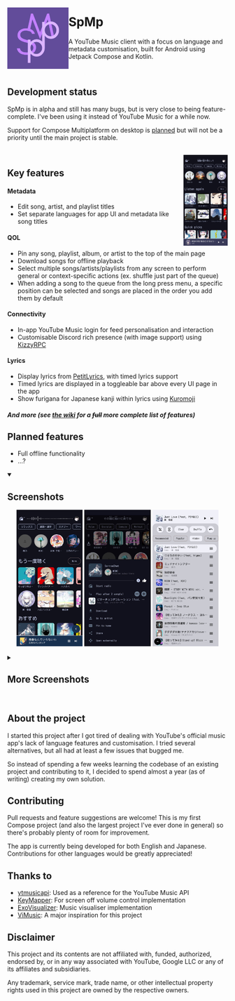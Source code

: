 ###
<img align="left" width="140" src="androidApp/src/main/ic_launcher-playstore.png">

# SpMp
A YouTube Music client with a focus on language and metadata customisation, built for Android using Jetpack Compose and Kotlin.

<br>

## Development status
SpMp is in alpha and still has many bugs, but is very close to being feature-complete. I've been using it instead of YouTube Music for a while now.

Support for Compose Multiplatform on desktop is [planned](https://github.com/toasterofbread/spmp-server) but will not be a priority until the main project is stable.

<br>

<img align="right" width="20%" src="readme/screenshot_2.png">

## Key features

#### Metadata
- Edit song, artist, and playlist titles
- Set separate languages for app UI and metadata like song titles

#### QOL
- Pin any song, playlist, album, or artist to the top of the main page
- Download songs for offline playback
- Select multiple songs/artists/playlists from any screen to perform general or context-specific actions (ex. shuffle just part of the queue)
- When adding a song to the queue from the long press menu, a specific position can be selected and songs are placed in the order you add them by default

#### Connectivity
- In-app YouTube Music login for feed personalisation and interaction
- Customisable Discord rich presence (with image support) using [KizzyRPC](https://github.com/dead8309/KizzyRPC)

#### Lyrics
- Display lyrics from [PetitLyrics](https://petitlyrics.com/), with timed lyrics support
- Timed lyrics are displayed in a toggleable bar above every UI page in the app
- Show furigana for Japanese kanji within lyrics using [Kuromoji](https://github.com/atilika/kuromoji)

##### And more (see [the wiki](https://github.com/toasterofbread/spmp/wiki) for a ~~full~~ more complete list of features)

## Planned features
- Full offline functionality
- ...?

<details open>
    <summary><h2>Screenshots</h2></summary>
    <p align="center">
        <img src="readme/screenshot_11.png" style="max-height:70vh;object-fit:contain;" width="30%">
        <img src="readme/screenshot_5.png" style="max-height:70vh;object-fit:contain;" width="30%">
        <img src="readme/screenshot_10.png" style="max-height:70vh;object-fit:contain;" width="30%">
    </p>
</details>

<details closed>
    <summary><h2>More Screenshots</h2></summary>
    <p align="center">
        <img src="readme/screenshot_15.png" style="max-height:70vh;object-fit:contain;" width="30%">
        <img src="readme/screenshot_19.png" style="max-height:70vh;object-fit:contain;" width="30%">
        <img src="readme/screenshot_16.png" style="max-height:70vh;object-fit:contain;" width="30%">
    </p>
    <p align="center">
        <img src="readme/screenshot_14.png" style="max-height:70vh;object-fit:contain;" width="30%">
        <img src="readme/screenshot_17.png" style="max-height:70vh;object-fit:contain;" width="30%">
        <img src="readme/screenshot_8.png" style="max-height:70vh;object-fit:contain;" width="30%">
    </p>
</details>

<br>

## About the project
I started this project after I got tired of dealing with YouTube's official music app's lack of language features and customisation. I tried several alternatives, but all had at least a few issues that bugged me.

So instead of spending a few weeks learning the codebase of an existing project and contributing to it, I decided to spend almost a year (as of writing) creating my own solution.

## Contributing
Pull requests and feature suggestions are welcome! This is my first Compose project (and also the largest project I've ever done in general) so there's probably plenty of room for improvement.

The app is currently being developed for both English and Japanese. Contributions for other languages would be greatly appreciated!

## Thanks to
- [ytmusicapi](https://github.com/sigma67/ytmusicapi/): Used as a reference for the YouTube Music API
- [KeyMapper](https://github.com/keymapperorg/KeyMapper): For screen off volume control implementation
- [ExoVisualizer](https://github.com/dzolnai/ExoVisualizer): Music visualiser implementation
- [ViMusic](https://github.com/vfsfitvnm/ViMusic): A major inspiration for this project

## Disclaimer
This project and its contents are not affiliated with, funded, authorized, endorsed by, or in any way associated with YouTube, Google LLC or any of its affiliates and subsidiaries.

Any trademark, service mark, trade name, or other intellectual property rights used in this project are owned by the respective owners.
